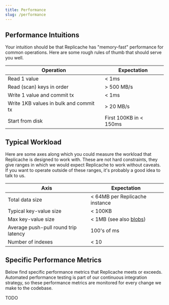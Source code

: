 ```yaml
---
title: Performance
slug: /performance
---
```


## Performance Intuitions

Your intuition should be that Replicache has "memory-fast" performance for common operations. Here are some rough rules of thumb that should serve you well.

| Operation                              | Expectation            |
| -------------------------------------- | ---------------------- |
| Read 1 value                           | < 1ms                  |
| Read (scan) keys in order              | > 500 MB/s             |
| Write 1 value and commit tx            | < 1ms                  |
| Write 1KB values in bulk and commit tx | > 20 MB/s              |
| Start from disk                        | First 100KB in < 150ms |

## Typical Workload

Here are some axes along which you could measure the workload that Replicache is designed to work with. These are not hard constraints, they give ranges in which we would expect Replicache to work without caveats. If you want to operate outside of these ranges, it's probably a good idea to talk to us.

| Axis                                 | Expectation                               |
| ------------------------------------ | ----------------------------------------- |
| Total data size                      | < 64MB per Replicache instance            |
| Typical key-value size               | < 100KB                                   |
| Max key-value size                   | < 1MB (see also [blobs](recipe-blobs.md)) |
| Average push-pull round trip latency | 100's of ms                               |
| Number of indexes                    | < 10                                      |

## Specific Performance Metrics

Below find specific performance metrics that Replicache meets or exceeds. Automated performance testing is part of our continuous integration strategy, so these performance metrics are monitored for every change we make to the codebase.

TODO
